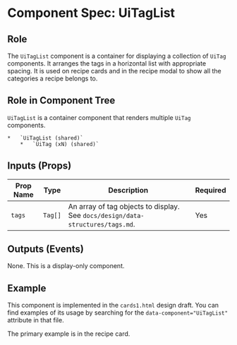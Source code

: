 # Component Spec: UiTagList

## Role

The `UiTagList` component is a container for displaying a collection of `UiTag` components. It arranges the tags in a horizontal list with appropriate spacing. It is used on recipe cards and in the recipe modal to show all the categories a recipe belongs to.

## Role in Component Tree

`UiTagList` is a container component that renders multiple `UiTag` components.

```
*   `UiTagList (shared)`
    *   `UiTag (xN) (shared)`
```

## Inputs (Props)

| Prop Name | Type    | Description                                                                    | Required |
| --------- | ------- | ------------------------------------------------------------------------------ | -------- |
| `tags`    | `Tag[]` | An array of tag objects to display. See `docs/design/data-structures/tags.md`. | Yes      |

## Outputs (Events)

None. This is a display-only component.

## Example

This component is implemented in the `cards1.html` design draft. You can find examples of its usage by searching for the `data-component="UiTagList"` attribute in that file.

The primary example is in the recipe card.
